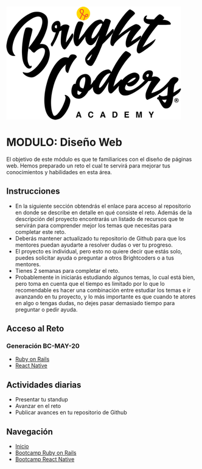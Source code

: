 ![BrightCoders Logo](../../../imgs/logo-bc.png)
# MODULO: Diseño Web

El objetivo de este módulo es que te familiarices con el diseño de páginas web. Hemos preparado un reto el cual te servirá para mejorar tus conocimientos y habilidades en esta área. 

## Instrucciones

- En la siguiente sección obtendrás el enlace para acceso al repositorio en donde se describe en detalle en qué consiste el reto. Además de la descripción del proyecto encontrarás un listado de recursos que te servirán para comprender mejor los temas que necesitas para completar este reto.
- Deberás mantener actualizado tu repositorio de Github para que los mentores puedan ayudarte a resolver dudas o ver tu progreso.
- El proyecto es individual, pero esto no quiere decir que estás solo, puedes solicitar ayuda o preguntar a otros Brightcoders o a tus mentores.
- Tienes 2 semanas para completar el reto.
- Probablemente in iniciarás estudiando algunos temas, lo cual está bien, pero toma en cuenta que el tiempo es limitado por lo que lo recomendable es hacer una combinación entre estudiar los temas e ir avanzando en tu proyecto, y lo más importante es que cuando te atores en algo o tengas dudas, no dejes pasar demasiado tiempo para preguntar o pedir ayuda.

## Acceso al Reto

### Generación BC-MAY-20
  - [Ruby on Rails](https://classroom.github.com/a/6-a1Q_Tu)
  - [React Native](https://classroom.github.com/a/UG5i2hHF)
 
## Actividades diarias
- Presentar tu standup
- Avanzar en el reto
- Publicar avances en tu repositorio de Github

 ## Navegación
  - [Inicio](https://github.com/magma-labs/BrightCoders)
  - [Bootcamp Ruby on Rails](https://github.com/magma-labs/BrightCoders/tree/master/bootcamp/ruby-on-rails)
  - [Bootcamp React Native](https://github.com/magma-labs/BrightCoders/tree/master/bootcamp/react-native)
